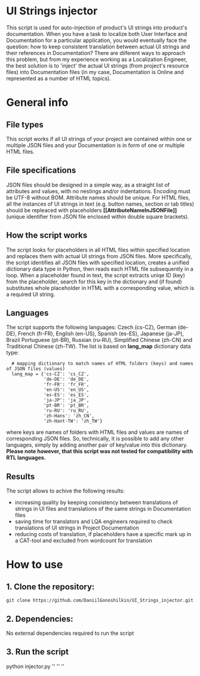 # UI Strings injector

This script is used for auto-injection of product's UI strings into product's documentation.
When you have a task to localize both User Interface and Documentation for a particular application, you would eventually face the question: how to keep consistent translation between actual UI strings and their references in Documentation? There are diiferent ways to approach this problem, but from my experience working as a Localization Engineer, the best solution is to 'inject' the actual UI strings (from project's resource files) into Documentation files (in my case, Documentation is Online and represented as a number of HTML topics).

# General info

## File types

This script works if all UI strings of your project are contained within one or multiple JSON files and your Documentation is in form of one or multiple HTML files.

## File specifications

JSON files should be designed in a simple way, as a straight list of attributes and values, with no nestings and/or indentations. Encoding must be UTF-8 without BOM. Attribute names should be unique.
For HTML files, all the instances of UI strings in text (e.g. button names, section or tab titles) should be repleaced with placeholders <b>[[AttributeNameInJSONFile]]</b> (unique identifier from JSON file enclosed within double square brackets).

## How the script works

The script looks for placeholders in all HTML files within specified location and replaces them with actual UI strings from JSON files.
More specifically, the script identifies all JSON files with specified location, creates a unified dictionary data type in Python, then reads each HTML file subsequently in a loop. When a placeholder found in text, the script extracts uniqe ID (key) from the placeholder, search for this key in the dictionary and (if found) substitutes whole placeholder in HTML with a corresponding value, which is a required UI string.

## Languages

The script supports the following languages: Czech (cs-CZ), German (de-DE), French (fr-FR), English (en-US), Spanish (es-ES), Japanese (ja-JP), Brazil Portuguese (pt-BR), Russian (ru-RU), Simplified Chinese (zh-CN) and Traditional Chinese (zh-TW). The list is based on <b>lang_map</b> dictionary data type:
>
      # mapping dictionary to match names of HTML folders (keys) and names of JSON files (values)
      lang_map = {'cs-CZ': 'cs_CZ',
                  'de-DE': 'de_DE',
                  'fr-FR': 'fr_FR',
                  'en-US': 'en_US',
                  'es-ES': 'es_ES',
                  'ja-JP': 'ja_JP',
                  'pt-BR': 'pt_BR',
                  'ru-RU': 'ru_RU',
                  'zh-Hans': 'zh_CN',
                  'zh-Hant-TW': 'zh_TW'}

where keys are names of folders with HTML files and values are names of corresponding JSON files. So, technically, it is possible to add any other languages, simply by adding another pair of key/value into this dictionary.
<b>Please note however, that this script was not tested for compatibility with RTL languages.</b>

## Results

The script allows to achive the following results:
* increasing quality by keeping consistency between translations of strings in UI files and translations of the same strings in Documentation files
* saving time for translators and LQA engineers required to check translations of UI strings in Project Documentation
* reducing costs of translation, if placeholders have a specific mark up in a CAT-tool and excluded from wordcount for translation

# How to use

## 1. Clone the repository:

    git clone https://github.com/DaniilGonoshilkin/UI_Strings_injector.git

## 2. Dependencies: 

No external dependencies required to run the script

## 3. Run the script

python injector.py '<PATH TO JSON FILES>' '<PATH TO SOURCE FOLDER>' '<PATH TO TARGET FOLDER>'
